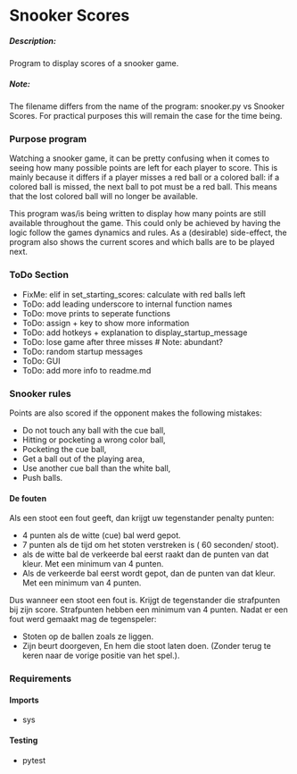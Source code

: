 # Snooker Scores
##### Description:
Program to display scores of a snooker game.

##### Note: 
The filename differs from the name of the program: snooker.py vs Snooker Scores. For practical purposes this will remain the case for the time being.


### Purpose program
Watching a snooker game, it can be pretty confusing when it comes to seeing how many possible points are left for each player to score. This is mainly because it differs if a player misses a red ball or a colored ball: if a colored ball is missed, the next ball to pot must be a red ball. This means that the lost colored ball will no longer be available.

This program was/is being written to display how many points are still available throughout the game. This could only be achieved by having the logic follow the games dynamics and rules. As a (desirable) side-effect, the program also shows the current scores and which balls are to be played next. 


### ToDo Section
- FixMe: elif in set_starting_scores: calculate with red balls left
- ToDo: add leading underscore to internal function names
- ToDo: move prints to seperate functions
- ToDo: assign + key to show more information
- ToDo: add hotkeys + explanation to display_startup_message
- ToDo: lose game after three misses  # Note: abundant?
- ToDo: random startup messages
- ToDo: GUI
- ToDo: add more info to readme.md


### Snooker rules
Points are also scored if the opponent makes the following mistakes:
- Do not touch any ball with the cue ball,
- Hitting or pocketing a wrong color ball,
- Pocketing the cue ball,
- Get a ball out of the playing area,
- Use another cue ball than the white ball,
- Push balls.

#### De fouten
Als een stoot een fout geeft, dan krijgt uw tegenstander penalty punten:

- 4 punten als de witte (cue) bal werd gepot.
- 7 punten als de tijd om het stoten verstreken is ( 60 seconden/ stoot).
- als de witte bal de verkeerde bal eerst raakt dan de punten van dat kleur. Met een minimum van 4 punten.
- Als de verkeerde bal eerst wordt gepot, dan de punten van dat kleur. Met een minimum van 4 punten.

Dus wanneer een stoot een fout is. Krijgt de tegenstander die strafpunten bij zijn score.
Strafpunten hebben een minimum van 4 punten.
Nadat er een fout werd gemaakt mag de tegenspeler:

- Stoten op de ballen zoals ze liggen.
- Zijn beurt doorgeven, En hem die stoot laten doen. (Zonder terug te keren naar de vorige positie van het spel.).




### Requirements

#### Imports
- sys

#### Testing
- pytest
